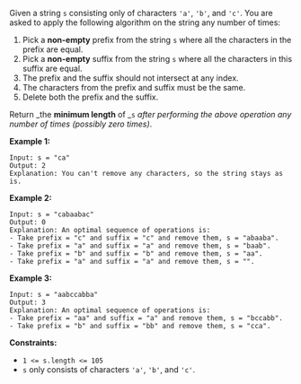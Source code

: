 Given a string `s` consisting only of characters `'a'`, `'b'`, and `'c'`. You
are asked to apply the following algorithm on the string any number of times:

  1. Pick a **non-empty** prefix from the string `s` where all the characters in the prefix are equal.
  2. Pick a **non-empty** suffix from the string `s` where all the characters in this suffix are equal.
  3. The prefix and the suffix should not intersect at any index.
  4. The characters from the prefix and suffix must be the same.
  5. Delete both the prefix and the suffix.

Return _the **minimum length** of _`s` _after performing the above operation
any number of times (possibly zero times)_.



**Example 1:**

    
    
    Input: s = "ca"
    Output: 2
    Explanation: You can't remove any characters, so the string stays as is.
    

**Example 2:**

    
    
    Input: s = "cabaabac"
    Output: 0
    Explanation: An optimal sequence of operations is:
    - Take prefix = "c" and suffix = "c" and remove them, s = "abaaba".
    - Take prefix = "a" and suffix = "a" and remove them, s = "baab".
    - Take prefix = "b" and suffix = "b" and remove them, s = "aa".
    - Take prefix = "a" and suffix = "a" and remove them, s = "".

**Example 3:**

    
    
    Input: s = "aabccabba"
    Output: 3
    Explanation: An optimal sequence of operations is:
    - Take prefix = "aa" and suffix = "a" and remove them, s = "bccabb".
    - Take prefix = "b" and suffix = "bb" and remove them, s = "cca".
    



**Constraints:**

  * `1 <= s.length <= 105`
  * `s` only consists of characters `'a'`, `'b'`, and `'c'`.

